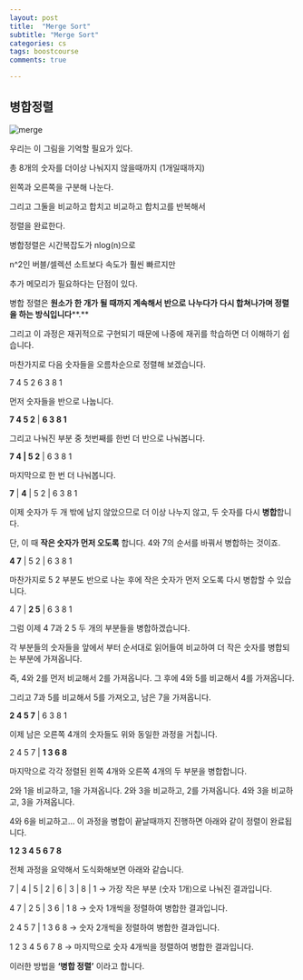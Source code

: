 ```yaml
---
layout: post
title:  "Merge Sort"
subtitle: "Merge Sort"
categories: cs
tags: boostcourse
comments: true

---
```


병합정렬
---

![merge](https://user-images.githubusercontent.com/56789064/89145899-0d643f00-d58d-11ea-80a7-7b6891b94fc9.jpg)

우리는 이 그림을 기억할 필요가 있다.

총 8개의 숫자를 더이상 나눠지지 않을때까지 (1개일때까지)

왼쪽과 오른쪽을 구분해 나눈다.

그리고 그둘을 비교하고 합치고 비교하고 합치고를 반복해서

정렬을 완료한다.

병합정렬은 시간복잡도가 nlog(n)으로 

n^2인 버블/셀렉션 소트보다 속도가 훨씬 빠르지만

추가 메모리가 필요하다는 단점이 있다.


병합 정렬은 **원소가 한 개가 될 때까지 계속해서 반으로** **나누다가** **다시 합쳐나가며 정렬을 하는 방식입니다****.**

그리고 이 과정은 재귀적으로 구현되기 때문에 나중에 재귀를 학습하면 더 이해하기 쉽습니다.

  
  
마찬가지로 다음 숫자들을 오름차순으로 정렬해 보겠습니다.

  

7 4 5 2 6 3 8 1

  

먼저 숫자들을 반으로 나눕니다.

  

**7 4 5 2** | **6 3 8 1**

  

그리고 나눠진 부분 중 첫번째를 한번 더 반으로 나눠봅니다.

  

**7 4 | 5 2** | 6 3 8 1

  

마지막으로 한 번 더 나눠봅니다.

  

**7** | **4** | 5 2 | 6 3 8 1

  

이제 숫자가 두 개 밖에 남지 않았으므로 더 이상 나누지 않고, 두 숫자를 다시  **병합**합니다.

단, 이 때  **작은 숫자가 먼저 오도록**  합니다. 4와 7의 순서를 바꿔서 병합하는 것이죠.

  

**4 7** | 5 2 | 6 3 8 1

  

마찬가지로 5 2 부분도 반으로 나눈 후에 작은 숫자가 먼저 오도록 다시 병합할 수 있습니다.

  

4 7  | **2 5** | 6 3 8 1

  

그럼 이제 4 7과 2 5 두 개의 부분들을 병합하겠습니다.

각 부분들의 숫자들을 앞에서 부터 순서대로 읽어들여 비교하여 더 작은 숫자를 병합되는 부분에 가져옵니다.

즉, 4와 2를 먼저 비교해서 2를 가져옵니다. 그 후에 4와 5를 비교해서 4를 가져옵니다.

그리고 7과 5를 비교해서 5를 가져오고, 남은 7을 가져옵니다.

  

**2 4 5 7** | 6 3 8 1

  

이제 남은 오른쪽 4개의 숫자들도 위와 동일한 과정을 거칩니다.

  

2 4 5 7 | **1 3 6 8**

  

마지막으로 각각 정렬된 왼쪽 4개와 오른쪽 4개의 두 부분을 병합합니다.

2와 1을 비교하고, 1을 가져옵니다. 2와 3을 비교하고, 2를 가져옵니다. 4와 3을 비교하고, 3을 가져옵니다.

4와 6을 비교하고… 이 과정을 병합이 끝날때까지 진행하면 아래와 같이 정렬이 완료됩니다.

  

**1 2 3 4 5 6 7 8**

  

전체 과정을 요약해서 도식화해보면 아래와 같습니다.

  

7 | 4 | 5 | 2 | 6 | 3 | 8 | 1 → 가장 작은 부분 (숫자 1개)으로 나눠진 결과입니다.

4 7 | 2 5 | 3 6 | 1 8 → 숫자 1개씩을 정렬하여 병합한 결과입니다.

2 4 5 7 | 1 3 6 8 → 숫자 2개씩을 정렬하여 병합한 결과입니다.

1 2 3 4 5 6 7 8 → 마지막으로 숫자 4개씩을 정렬하여 병합한 결과입니다.

  

이러한 방법을 **‘병합 정렬’**  이라고 합니다.
